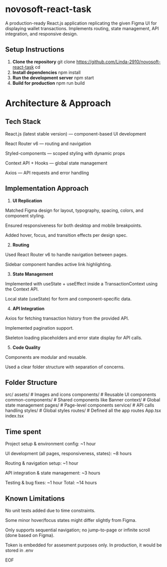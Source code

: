 # novosoft-react-task

A production-ready React.js application replicating the given Figma UI for displaying wallet transactions.
Implements routing, state management, API integration, and responsive design.

## Setup Instructions

1. **Clone the repository**
   git clone https://github.com/Linda-2910/novosoft-react-task
   cd <your-repo-folder>
2. **Install dependencies**
   npm install
3. **Run the development server**
   npm start
4. **Build for production**
   npm run build

# Architecture & Approach

## Tech Stack

React.js (latest stable version) — component-based UI development

React Router v6 — routing and navigation

Styled-components — scoped styling with dynamic props

Context API + Hooks — global state management

Axios — API requests and error handling

## Implementation Approach

1. **UI Replication**

Matched Figma design for layout, typography, spacing, colors, and component styling.

Ensured responsiveness for both desktop and mobile breakpoints.

Added hover, focus, and transition effects per design spec.

2. **Routing**

Used React Router v6 to handle navigation between pages.

Sidebar component handles active link highlighting.

3. **State Management**

Implemented with useState + useEffect inside a TransactionContext using the Context API.

Local state (useState) for form and component-specific data.

4. **API Integration**

Axios for fetching transaction history from the provided API.

Implemented pagination support.

Skeleton loading placeholders and error state display for API calls.

5. **Code Quality**

Components are modular and reusable.

Used a clear folder structure with separation of concerns.

## Folder Structure

src/
assets/ # Images and icons
components/ # Reusable UI components
common-components/ # Shared components like Banner
context/ # Global state management
pages/ # Page-level components
service/ # API calls handling
styles/ # Global styles
routes/ # Defined all the app routes
App.tsx
index.tsx

## Time spent

Project setup & environment config: ~1 hour

UI development (all pages, responsiveness, states): ~8 hours

Routing & navigation setup: ~1 hour

API integration & state management: ~3 hours

Testing & bug fixes: ~1 hour
Total: ~14 hours

## Known Limitations

No unit tests added due to time constraints.

Some minor hover/focus states might differ slightly from Figma.

Only supports sequential navigation; no jump-to-page or infinite scroll (done based on Figma).

Token is embedded for assesment purposes only. In production, it would be stored in .env

EOF
